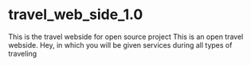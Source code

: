 # travel_web_side_1.0
This is the travel webside  for open source project
This is an open travel webside. Hey, in which you will be given services during all types of traveling
